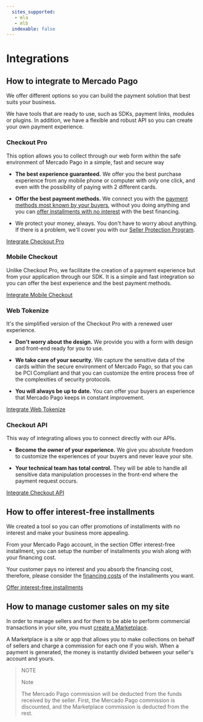 ```yaml
---
  sites_supported:
   - mla
   - mlb
  indexable: false
---
```


# Integrations

## How to integrate to Mercado Pago

We offer different options so you can build the payment solution that best suits your business.

We have tools that are ready to use, such as SDKs, payment links, modules or plugins. In addition, we have a flexible and robust API so you can create your own payment experience.

### Checkout Pro

This option allows you to collect through our web form within the safe environment of Mercado Pago in a simple, fast and secure way

- **The best experience guaranteed.** We offer you the best purchase experience from any mobile phone or computer with only one click, and even with the possibility of paying with 2 different cards.

- **Offer the best payment methods.** We connect you with the [payment methods most known by your buyers](https://www.mercadopago.com.ar/ayuda/medios-de-pago-vendedores_221), without you doing anything and you can [offer installments with no interest](https://www.mercadopago.com.ar/ayuda/cuotas-sin-interes_3299) with the best financing.

-   We protect your money, always. You don't have to worry about anything. If there is a problem, we'll cover you with our [Seller Protection Program](https://www.mercadopago.com.ar/ayuda/dinero-seguridad-ventas-arg_3777).

[Integrate Checkout Pro](https://www.mercadopago[FAKER][URL][DOMAIN]/developers/en/guides/online-payments/checkout-pro/introduction)

### Mobile Checkout

Unlike Checkout Pro, we facilitate the creation of a payment experience but from your application through our SDK. It is a simple and fast integration so you can offer the best experience and the best payment methods.

[Integrate Mobile Checkout](https://www.mercadopago.com.ar/developers/en/guides/online-payments/mobile-checkout/introduction)

### Web Tokenize


It's the simplified version of the Checkout Pro with a renewed user experience.

- **Don't worry about the design.** We provide you with a form with design and front-end ready for you to use.

- **We take care of your security.** We capture the sensitive data of the cards within the secure environment of Mercado Pago, so that you can be PCI Compliant and that you can customize the entire process free of the complexities of security protocols.

- **You will always be up to date.** You can offer your buyers an experience that Mercado Pago keeps in constant improvement.

[Integrate Web Tokenize](https://www.mercadopago.com.ar/developers/en/guides/online-payments/web-tokenize-checkout/introduction)

### Checkout API

This way of integrating allows you to connect directly with our APIs.

- **Become the owner of your experience.** We give you absolute freedom to customize the experiences of your buyers and never leave your site.  

- **Your technical team has total control.** They will be able to handle all sensitive data manipulation processes in the front-end where the payment request occurs.

[Integrate Checkout API](https://www.mercadopago[FAKER][URL][DOMAIN]/developers/es/guides/online-payments/checkout-api/introduction)

## How to offer interest-free installments

We created a tool so you can offer promotions of installments with no interest and make your business more appealing.

From your Mercado Pago account, in the section Offer interest-free installment, you can setup the number of installments you wish along with your financing cost.

Your customer pays no interest and you absorb the financing cost, therefore, please consider the [financing costs](https://www.mercadopago.com.ar/ayuda/cuotas-sin-interes_3299) of the installments you want.

[Offer interest-free installments](https://www.mercadopago.com/mla/front/cost-absorption)

## How to manage customer sales on my site

In order to manage sellers and for them to be able to perform commercial transactions in your site, you must [create a Marketplace](https://www.mercadopago.com.ar/developers/en/guides/online-payments/marketplace/checkout-pro/introduction).

A Marketplace is a site or app that allows you to make collections on behalf of sellers and charge a commission for each one if you wish. When a payment is generated, the money is instantly divided between your seller's account and yours.

> NOTE
>
> Note
>
>The Mercado Pago commission will be deducted from the funds received by the seller. First, the Mercado Pago commission is discounted, and the Marketplace commission is deducted from the rest.
